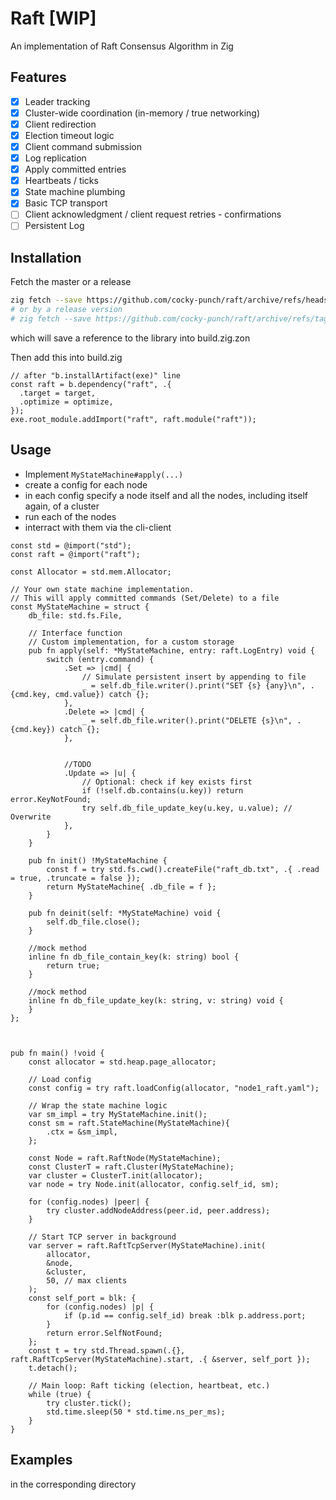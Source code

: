 # Raft [WIP]

An implementation of Raft Consensus Algorithm in Zig

## Features
- [x] Leader tracking
- [x] Cluster-wide coordination (in-memory / true networking)
- [x] Client redirection
- [x] Election timeout logic
- [x] Client command submission
- [x] Log replication
- [x] Apply committed entries
- [x] Heartbeats / ticks
- [x] State machine plumbing
- [x] Basic TCP transport
- [ ] Client acknowledgment / client request retries - confirmations
- [ ] Persistent Log

## Installation

Fetch the master or a release

```bash
zig fetch --save https://github.com/cocky-punch/raft/archive/refs/heads/master.tar.gz
# or by a release version
# zig fetch --save https://github.com/cocky-punch/raft/archive/refs/tags/[RELEASE_VERSION].tar.gz
```
which will save a reference to the library into build.zig.zon

Then add this into build.zig

```zig
// after "b.installArtifact(exe)" line
const raft = b.dependency("raft", .{
  .target = target,
  .optimize = optimize,
});
exe.root_module.addImport("raft", raft.module("raft"));
```


## Usage

* Implement `MyStateMachine#apply(...)`
* create a config for each node
* in each config specify a node itself and all the nodes, including itself again, of a cluster
* run each of the nodes
* interract with them via the cli-client

```zig
const std = @import("std");
const raft = @import("raft");

const Allocator = std.mem.Allocator;

// Your own state machine implementation.
// This will apply committed commands (Set/Delete) to a file
const MyStateMachine = struct {
    db_file: std.fs.File,

    // Interface function
    // Custom implementation, for a custom storage
    pub fn apply(self: *MyStateMachine, entry: raft.LogEntry) void {
        switch (entry.command) {
            .Set => |cmd| {
                // Simulate persistent insert by appending to file
                _ = self.db_file.writer().print("SET {s} {any}\n", .{cmd.key, cmd.value}) catch {};
            },
            .Delete => |cmd| {
                _ = self.db_file.writer().print("DELETE {s}\n", .{cmd.key}) catch {};
            },


            //TODO
            .Update => |u| {
                // Optional: check if key exists first
                if (!self.db.contains(u.key)) return error.KeyNotFound;
                try self.db_file_update_key(u.key, u.value); // Overwrite
            },
        }
    }

    pub fn init() !MyStateMachine {
        const f = try std.fs.cwd().createFile("raft_db.txt", .{ .read = true, .truncate = false });
        return MyStateMachine{ .db_file = f };
    }

    pub fn deinit(self: *MyStateMachine) void {
        self.db_file.close();
    }

    //mock method
    inline fn db_file_contain_key(k: string) bool {
        return true;
    }

    //mock method
    inline fn db_file_update_key(k: string, v: string) void {
    }
};



pub fn main() !void {
    const allocator = std.heap.page_allocator;

    // Load config
    const config = try raft.loadConfig(allocator, "node1_raft.yaml");

    // Wrap the state machine logic
    var sm_impl = try MyStateMachine.init();
    const sm = raft.StateMachine(MyStateMachine){
        .ctx = &sm_impl,
    };

    const Node = raft.RaftNode(MyStateMachine);
    const ClusterT = raft.Cluster(MyStateMachine);
    var cluster = ClusterT.init(allocator);
    var node = try Node.init(allocator, config.self_id, sm);

    for (config.nodes) |peer| {
        try cluster.addNodeAddress(peer.id, peer.address);
    }

    // Start TCP server in background
    var server = raft.RaftTcpServer(MyStateMachine).init(
        allocator,
        &node,
        &cluster,
        50, // max clients
    );
    const self_port = blk: {
        for (config.nodes) |p| {
            if (p.id == config.self_id) break :blk p.address.port;
        }
        return error.SelfNotFound;
    };
    const t = try std.Thread.spawn(.{}, raft.RaftTcpServer(MyStateMachine).start, .{ &server, self_port });
    t.detach();

    // Main loop: Raft ticking (election, heartbeat, etc.)
    while (true) {
        try cluster.tick();
        std.time.sleep(50 * std.time.ns_per_ms);
    }
}

```


## Examples
in the corresponding directory
